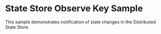 # State Store Observe Key Sample

This sample demonstrates notification of state changes in the Distributed State Store.
